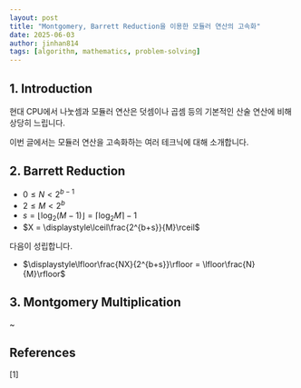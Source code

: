 ```yaml
---
layout: post
title: "Montgomery, Barrett Reduction을 이용한 모듈러 연산의 고속화"
date: 2025-06-03
author: jinhan814
tags: [algorithm, mathematics, problem-solving]
---
```


## 1. Introduction

현대 CPU에서 나눗셈과 모듈러 연산은 덧셈이나 곱셈 등의 기본적인 산술 연산에 비해 상당히 느립니다.

이번 글에서는 모듈러 연산을 고속화하는 여러 테크닉에 대해 소개합니다.

## 2. Barrett Reduction

- $0 \leq N < 2^{b-1}$
- $2 \leq M < 2^b$
- $s = \lfloor\log_2(M-1)\rfloor = \lceil\log_2M\rceil-1$
- $X = \displaystyle\lceil\frac{2^{b+s}}{M}\rceil$

다음이 성립합니다.

- $\displaystyle\lfloor\frac{NX}{2^{b+s}}\rfloor = \lfloor\frac{N}{M}\rfloor$

## 3. Montgomery Multiplication

~

## References

[1] []()